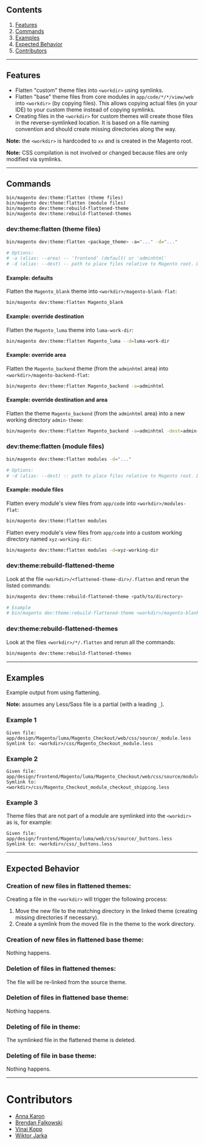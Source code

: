 ## Contents

1. [Features](#features)
1. [Commands](#commands)
1. [Examples](#examples)
1. [Expected Behavior](#expected-behavior)
1. [Contributors](#contributors)

-----

## Features

- Flatten "custom" theme files into `<workdir>` using symlinks.
- Flatten "base" theme files from core modules in `app/code/*/*/view/web` into `<workdir>` (by copying files). This allows copying actual files (in your IDE) to your custom theme instead of copying symlinks.
- Creating files in the `<workdir>` for custom themes will create those files in the reverse-symlinked location. It is based on a file naming convention and should create missing directories along the way.

**Note:** the `<workdir>` is hardcoded to `xx` and is created in the Magento root.

**Note:** CSS compilation is not involved or changed because files are only modified via symlinks.

-----

## Commands

```
bin/magento dev:theme:flatten (theme files)
bin/magento dev:theme:flatten (module files)
bin/magento dev:theme:rebuild-flattened-theme
bin/magento dev:theme:rebuild-flattened-themes
```

### dev:theme:flatten (theme files)

```sh
bin/magento dev:theme:flatten <package_theme> -a="..." -d="..."

# Options:
# -a (alias: --area) -- 'frontend' (default) or 'adminhtml'
# -d (alias: --dest) -- path to place files relative to Magento root. Default is <workdir>.
```

#### Example: defaults

Flatten the `Magento_blank` theme into `<workdir>/magento-blank-flat`:

```sh
bin/magento dev:theme:flatten Magento_blank
```

#### Example: override destination

Flatten the `Magento_luma` theme into `luma-work-dir`:

```sh
bin/magento dev:theme:flatten Magento_luma --d=luma-work-dir
```

#### Example: override area

Flatten the `Magento_backend` theme (from the `adminhtml` area) into `<workdir>/magento-backend-flat`:

```sh
bin/magento dev:theme:flatten Magento_backend -a=adminhtml
```

#### Example: override destination and area

Flatten the theme `Magento_backend` (from the `adminhtml` area) into a new working directory `admin-theme`:

```sh
bin/magento dev:theme:flatten Magento_backend -a=adminhtml -dest=admin-theme
```

### dev:theme:flatten (module files)

```sh
bin/magento dev:theme:flatten modules -d="..."

# Options:
# -d (alias: --dest) :: path to place files relative to Magento root. Default is <workdir>.
```

#### Example: module files

Flatten every module's view files from `app/code` into `<workdir>/modules-flat`:

```sh
bin/magento dev:theme:flatten modules
```

Flatten every module's view files from `app/code` into a custom working directory named `xyz-working-dir`:

```sh
bin/magento dev:theme:flatten modules -d=xyz-working-dir
```

### dev:theme:rebuild-flattened-theme

Look at the file `<workdir>/<flattened-theme-dir>/.flatten` and rerun the listed commands:

```sh
bin/magento dev:theme:rebuild-flattened-theme <path/to/directory>

# Example
# bin/magento dev:theme:rebuild-flattened-theme <workdir>/magento-blank-flat
```

### dev:theme:rebuild-flattened-themes

Look at the files `<workdir>/*/.flatten` and rerun all the commands:

```sh
bin/magento dev:theme:rebuild-flattened-themes
```

-----

## Examples

Example output from using flattening.

**Note:** assumes any Less/Sass file is a partial (with a leading `_`).

### Example 1

```
Given file: app/design/Magento/luma/Magento_Checkout/web/css/source/_module.less
Symlink to: <workdir>/css/Magento_Checkout_module.less
```

### Example 2

```
Given file: app/design/frontend/Magento/luma/Magento_Checkout/web/css/source/module/checkout/_shipping.less
Symlink to: <workdir>/css/Magento_Checkout_module_checkout_shipping.less
```

### Example 3

Theme files that are not part of a module are symlinked into the `<workdir>` as is, for example:

```
Given file: app/design/frontend/Magento/luma/web/css/source/_buttons.less
Symlink to: <workdir>/css/_buttons.less
```

-----

## Expected Behavior

### Creation of new files in flattened themes:

Creating a file in the `<workdir>` will trigger the following process:

1. Move the new file to the matching directory in the linked theme (creating missing directories if necessary).
2. Create a symlink from the moved file in the theme to the work directory.

### Creation of new files in flattened base theme:

Nothing happens.

### Deletion of files in flattened themes:

The file will be re-linked from the source theme.

### Deletion of files in flattened base theme:

Nothing happens.

### Deleting of file in theme:

The symlinked file in the flattened theme is deleted.

### Deleting of file in base theme:

Nothing happens.

-----

# Contributors

- [Anna Karon](https://github.com/anqaka)
- [Brendan Falkowski](https://github.com/brendanfalkowski)
- [Vinai Kopp](https://github.com/Vinai)
- [Wiktor Jarka](https://github.com/wjarka)

